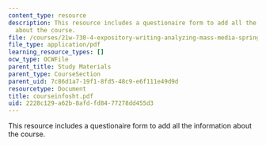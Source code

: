 ```yaml
---
content_type: resource
description: This resource includes a questionaire form to add all the information
  about the course.
file: /courses/21w-730-4-expository-writing-analyzing-mass-media-spring-2001/2228c129a62b8afdfd8477278dd455d3_courseinfosht.pdf
file_type: application/pdf
learning_resource_types: []
ocw_type: OCWFile
parent_title: Study Materials
parent_type: CourseSection
parent_uid: 7c86d1a7-19f1-8fd5-48c9-e6f111e49d9d
resourcetype: Document
title: courseinfosht.pdf
uid: 2228c129-a62b-8afd-fd84-77278dd455d3
---
```

This resource includes a questionaire form to add all the information about the course.

